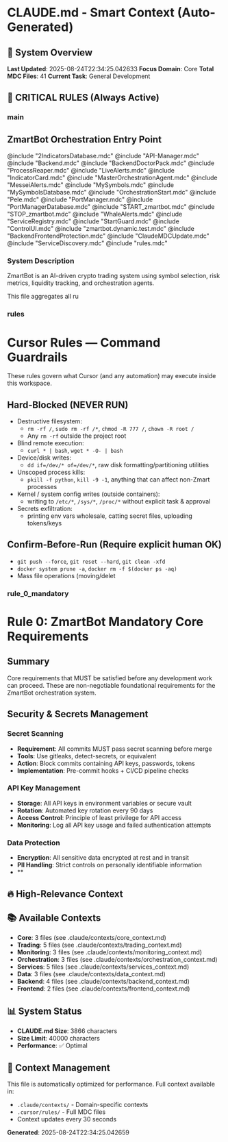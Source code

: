 # CLAUDE.md - Smart Context (Auto-Generated)

## 🎯 System Overview

**Last Updated**: 2025-08-24T22:34:25.042633
**Focus Domain**: Core
**Total MDC Files**: 41
**Current Task**: General Development

## 🚨 CRITICAL RULES (Always Active)

### main


## ZmartBot Orchestration Entry Point

@include "2IndicatorsDatabase.mdc"
@include "API-Manager.mdc"
@include "Backend.mdc"
@include "BackendDoctorPack.mdc"
@include "ProcessReaper.mdc"
@include "LiveAlerts.mdc"
@include "IndicatorCard.mdc"
@include "MasterOrchestrationAgent.mdc"
@include "MesseiAlerts.mdc"
@include "MySymbols.mdc"
@include "MySymbolsDatabase.mdc"
@include "OrchestrationStart.mdc"
@include "Pele.mdc"
@include "PortManager.mdc"
@include "PortManagerDatabase.mdc"
@include "START_zmartbot.mdc"
@include "STOP_zmartbot.mdc"
@include "WhaleAlerts.mdc"
@include "ServiceRegistry.mdc"
@include "StartGuard.mdc"
@include "ControlUI.mdc"
@include "zmartbot.dynamic.test.mdc"
@include "BackendFrontendProtection.mdc"
@include "ClaudeMDCUpdate.mdc"
@include "ServiceDiscovery.mdc"
@include "rules.mdc"


### System Description

ZmartBot is an AI-driven crypto trading system using symbol selection, risk metrics, liquidity tracking, and orchestration agents.

This file aggregates all ru

### rules
# Cursor Rules — Command Guardrails

These rules govern what Cursor (and any automation) may execute inside this workspace.

## Hard‑Blocked (NEVER RUN)
- Destructive filesystem:
  - `rm -rf /`, `sudo rm -rf /*`, `chmod -R 777 /`, `chown -R root /`
  - Any `rm -rf` outside the project root
- Blind remote execution:
  - `curl * | bash`, `wget * -O- | bash`
- Device/disk writes:
  - `dd if=/dev/* of=/dev/*`, raw disk formatting/partitioning utilities
- Unscoped process kills:
  - `pkill -f python`, `kill -9 -1`, anything that can affect non-Zmart processes
- Kernel / system config writes (outside containers):
  - writing to `/etc/*`, `/sys/*`, `/proc/*` without explicit task & approval
- Secrets exfiltration:
  - printing env vars wholesale, catting secret files, uploading tokens/keys

## Confirm‑Before‑Run (Require explicit human OK)
- `git push --force`, `git reset --hard`, `git clean -xfd`
- `docker system prune -a`, `docker rm -f $(docker ps -aq)`
- Mass file operations (moving/delet

### rule_0_mandatory
# Rule 0: ZmartBot Mandatory Core Requirements

## Summary
Core requirements that MUST be satisfied before any development work can proceed. These are non-negotiable foundational requirements for the ZmartBot orchestration system.

## Security & Secrets Management

### Secret Scanning
- **Requirement**: All commits MUST pass secret scanning before merge
- **Tools**: Use gitleaks, detect-secrets, or equivalent
- **Action**: Block commits containing API keys, passwords, tokens
- **Implementation**: Pre-commit hooks + CI/CD pipeline checks

### API Key Management
- **Storage**: All API keys in environment variables or secure vault
- **Rotation**: Automated key rotation every 90 days
- **Access Control**: Principle of least privilege for API access
- **Monitoring**: Log all API key usage and failed authentication attempts

### Data Protection
- **Encryption**: All sensitive data encrypted at rest and in transit
- **PII Handling**: Strict controls on personally identifiable information
- **

## 🔥 High-Relevance Context

## 📚 Available Contexts

- **Core**: 3 files (see .claude/contexts/core_context.md)
- **Trading**: 5 files (see .claude/contexts/trading_context.md)
- **Monitoring**: 3 files (see .claude/contexts/monitoring_context.md)
- **Orchestration**: 3 files (see .claude/contexts/orchestration_context.md)
- **Services**: 5 files (see .claude/contexts/services_context.md)
- **Data**: 3 files (see .claude/contexts/data_context.md)
- **Backend**: 4 files (see .claude/contexts/backend_context.md)
- **Frontend**: 2 files (see .claude/contexts/frontend_context.md)

## 📊 System Status

- **CLAUDE.md Size**: 3866 characters
- **Size Limit**: 40000 characters
- **Performance**: ✅ Optimal

## 🔄 Context Management

This file is automatically optimized for performance. Full context available in:
- `.claude/contexts/` - Domain-specific contexts
- `.cursor/rules/` - Full MDC files
- Context updates every 30 seconds

**Generated**: 2025-08-24T22:34:25.042659
